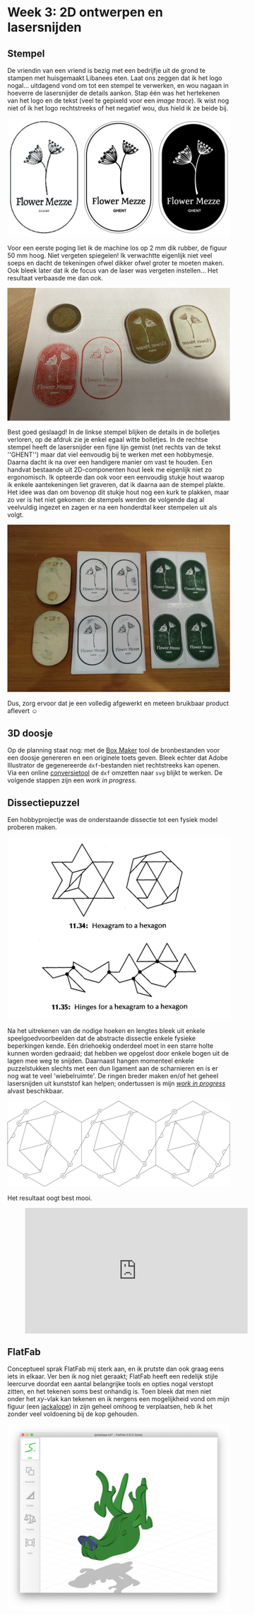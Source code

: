 # Week 3: 2D ontwerpen en lasersnijden

## Stempel

De vriendin van een vriend is bezig met een bedrijfje uit de grond te stampen met huisgemaakt Libanees eten. Laat ons zeggen dat ik het logo nogal… uitdagend vond om tot een stempel te verwerken, en wou nagaan in hoeverre de lasersnijder de details aankon. Stap één was het hertekenen van het logo en de tekst (veel te gepixeld voor een _image trace_). Ik wist nog niet of ik het logo rechtstreeks of het negatief wou, dus hield ik ze beide bij.

![mezze1](../assets/images/03FlowerMezze1.jpg "Mezze Flower stempel 1")

Voor een eerste poging liet ik de machine los op 2 mm dik rubber, de figuur 50 mm hoog. Niet vergeten spiegelen! Ik verwachtte eigenlijk niet veel soeps en dacht de tekeningen ofwel dikker ofwel groter te moeten maken. Ook bleek later dat ik de focus van de laser was vergeten instellen… Het resultaat verbaasde me dan ook.

![mezze2](../assets/images/03FlowerMezze2.jpg "Mezze Flower stempel 2")

Best goed geslaagd! In de linkse stempel blijken de details in de bolletjes verloren, op de afdruk zie je enkel egaal witte bolletjes. In de rechtse stempel heeft de lasersnijder een fijne lijn gemist (net rechts van de tekst ''GHENT'') maar dat viel eenvoudig bij te werken met een hobbymesje. Daarna dacht ik na over een handigere manier om vast te houden. Een handvat bestaande uit 2D-componenten hout leek me eigenlijk niet zo ergonomisch. Ik opteerde dan ook voor een eenvoudig stukje hout waarop ik enkele aantekeningen liet graveren, dat ik daarna aan de stempel plakte. Het idee was dan om bovenop dit stukje hout nog een kurk te plakken, maar zo ver is het niet gekomen: de stempels werden de volgende dag al veelvuldig ingezet en zagen er na een honderdtal keer stempelen uit als volgt.

![mezze3](../assets/images/03FlowerMezze3.jpg "Mezze Flower stempel 3")

Dus, zorg ervoor dat je een volledig afgewerkt en meteen bruikbaar product aflevert &#9786;

## 3D doosje

Op de planning staat nog: met de [Box Maker](http://ingegno.be/Manuals/openjscad/boxmaker.html) tool de bronbestanden voor een doosje genereren en een originele toets geven. Bleek echter dat Adobe Illustrator de gegenereerde `dxf`-bestanden niet rechtstreeks kan openen. Via een online [conversietool](https://www.dxfconverter.org/) de `dxf` omzetten naar `svg` blijkt te werken. De volgende stappen zijn een _work in progress_.

## Dissectiepuzzel

Een hobbyprojectje was de onderstaande dissectie tot een fysiek model proberen maken.

![hexagram](../assets/images/03HexagramToHexagon.jpg "Hexagram to hexagon")

Na het uitrekenen van de nodige hoeken en lengtes bleek uit enkele speelgoedvoorbeelden dat de abstracte dissectie enkele fysieke beperkingen kende. Eén driehoekig onderdeel moet in een starre holte kunnen worden gedraaid; dat hebben we opgelost door enkele bogen uit de lagen mee weg te snijden. Daarnaast hangen momenteel enkele puzzelstukken slechts met een dun ligament aan de scharnieren en is er nog wat te veel 'wiebelruimte'. De ringen breder maken en/of het geheel lasersnijden uit kunststof kan helpen; ondertussen is mijn [_work in progress_](../assets/HexagramToHexagon.ai) alvast beschikbaar.

![hexagram2](../assets/images/03HexagramToHexagon2.png "Hexagram to hexagon: bouwplan")

Het resultaat oogt best mooi.

<figure class="video_container" style="position: relative; width: 100%; height: 0; padding-bottom: 56.25%;">
  <iframe src="https://www.youtube.com/embed/PowHLOfiBgA" frameborder="0" allowfullscreen="true" style="position: absolute; top: 0; left: 0; width: 100%; height: 100%;">
  </iframe>
</figure>

## FlatFab

Conceptueel sprak FlatFab mij sterk aan, en ik prutste dan ook graag eens iets in elkaar. Ver ben ik nog niet geraakt; FlatFab heeft een redelijk stijle leercurve doordat een aantal belangrijke tools en opties nogal verstopt zitten, en het tekenen soms best onhandig is. Toen bleek dat men niet onder het _xy_-vlak kan tekenen en ik nergens een mogelijkheid vond om mijn figuur (een [jackalope](https://en.wikipedia.org/wiki/Jackalope)) in zijn geheel omhoog te verplaatsen, heb ik het zonder veel voldoening bij de kop gehouden.

![flatfab](../assets/images/03FlatfabJackalope.png "FlatFab")
